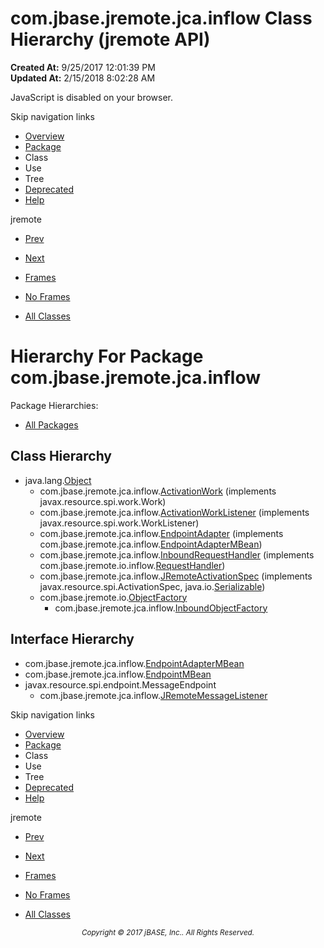 # com.jbase.jremote.jca.inflow Class Hierarchy (jremote   API)

**Created At:** 9/25/2017 12:01:39 PM  
**Updated At:** 2/15/2018 8:02:28 AM  

<script type="text/javascript"><!--
    try {
        if (location.href.indexOf('is-external=true') == -1) {
            parent.document.title="com.jbase.jremote.jca.inflow Class Hierarchy (jremote   API)";
        }
    }
    catch(err) {
    }
//--></script><noscript><div>JavaScript is disabled on your browser.</div></noscript><!-- ========= START OF TOP NAVBAR ======= -->
<!--   -->
Skip navigation links
<!--   -->
- [Overview](../../../../../overview-summary.html)
- [Package](/39262-inflow/com_jbase_jremote_jca_inflow_package-summary)
- Class
- Use
- Tree
- [Deprecated](../../../../../deprecated-list.html)
- [Help](../../../../../help-doc.html)


jremote <br>

- [Prev](/39259-cci/com_jbase_jremote_jca_cci_package-tree)
- [Next](/39264-protocol/com_jbase_jremote_jca_inflow_protocol_package-tree)


- [Frames](../../../../../index.html?com/jbase/jremote/jca/inflow//39262-inflow/com_jbase_jremote_jca_inflow_package-tree)
- [No Frames](/39262-inflow/com_jbase_jremote_jca_inflow_package-tree)


- [All Classes](../../../../../allclasses-noframe.html)


<script type="text/javascript"><!--
  allClassesLink = document.getElementById("allclasses_navbar_top");
  if(window==top) {
    allClassesLink.style.display = "block";
  }
  else {
    allClassesLink.style.display = "none";
  }
  //--></script>
<!--   -->
<!-- ========= END OF TOP NAVBAR ========= -->
# Hierarchy For Package com.jbase.jremote.jca.inflow
Package Hierarchies:
- [All Packages](../../../../../overview-tree.html)

## Class Hierarchy

- java.lang.[Object](http://java.sun.com/j2se/1.5.0/docs/api/java/lang/Object.html?is-external=true "class or interface in java.lang")
    - com.jbase.jremote.jca.inflow.[ActivationWork](/39262-inflow/com_jbase_jremote_jca_inflow_ActivationWork "class in com.jbase.jremote.jca.inflow") (implements javax.resource.spi.work.Work)
    - com.jbase.jremote.jca.inflow.[ActivationWorkListener](/39262-inflow/com_jbase_jremote_jca_inflow_ActivationWorkListener "class in com.jbase.jremote.jca.inflow") (implements javax.resource.spi.work.WorkListener)
    - com.jbase.jremote.jca.inflow.[EndpointAdapter](/39262-inflow/com_jbase_jremote_jca_inflow_EndpointAdapter "class in com.jbase.jremote.jca.inflow") (implements com.jbase.jremote.jca.inflow.[EndpointAdapterMBean](/39262-inflow/com_jbase_jremote_jca_inflow_EndpointAdapterMBean "interface in com.jbase.jremote.jca.inflow"))
    - com.jbase.jremote.jca.inflow.[InboundRequestHandler](/39262-inflow/com_jbase_jremote_jca_inflow_InboundRequestHandler "class in com.jbase.jremote.jca.inflow") (implements com.jbase.jremote.io.inflow.[RequestHandler](/39256-inflow/com_jbase_jremote_io_inflow_RequestHandler "interface in com.jbase.jremote.io.inflow"))
    - com.jbase.jremote.jca.inflow.[JRemoteActivationSpec](/39262-inflow/com_jbase_jremote_jca_inflow_JRemoteActivationSpec "class in com.jbase.jremote.jca.inflow") (implements javax.resource.spi.ActivationSpec, java.io.[Serializable](http://java.sun.com/j2se/1.5.0/docs/api/java/io/Serializable.html?is-external=true "class or interface in java.io"))
    - com.jbase.jremote.io.[ObjectFactory](/39250-io/com_jbase_jremote_io_objectfactory "class in com.jbase.jremote.io")
        - com.jbase.jremote.jca.inflow.[InboundObjectFactory](/39262-inflow/com_jbase_jremote_jca_inflow_InboundObjectFactory "class in com.jbase.jremote.jca.inflow")


## Interface Hierarchy

- com.jbase.jremote.jca.inflow.[EndpointAdapterMBean](/39262-inflow/com_jbase_jremote_jca_inflow_EndpointAdapterMBean "interface in com.jbase.jremote.jca.inflow")
- com.jbase.jremote.jca.inflow.[EndpointMBean](/39262-inflow/com_jbase_jremote_jca_inflow_EndpointMBean "interface in com.jbase.jremote.jca.inflow")
- javax.resource.spi.endpoint.MessageEndpoint
    - com.jbase.jremote.jca.inflow.[JRemoteMessageListener](/39262-inflow/com_jbase_jremote_jca_inflow_JRemoteMessageListener "interface in com.jbase.jremote.jca.inflow")
<!-- ======= START OF BOTTOM NAVBAR ====== -->
<!--   -->
Skip navigation links
<!--   -->
- [Overview](../../../../../overview-summary.html)
- [Package](/39262-inflow/com_jbase_jremote_jca_inflow_package-summary)
- Class
- Use
- Tree
- [Deprecated](../../../../../deprecated-list.html)
- [Help](../../../../../help-doc.html)


jremote <br>

- [Prev](/39259-cci/com_jbase_jremote_jca_cci_package-tree)
- [Next](/39264-protocol/com_jbase_jremote_jca_inflow_protocol_package-tree)


- [Frames](../../../../../index.html?com/jbase/jremote/jca/inflow//39262-inflow/com_jbase_jremote_jca_inflow_package-tree)
- [No Frames](/39262-inflow/com_jbase_jremote_jca_inflow_package-tree)


- [All Classes](../../../../../allclasses-noframe.html)


<script type="text/javascript"><!--
  allClassesLink = document.getElementById("allclasses_navbar_bottom");
  if(window==top) {
    allClassesLink.style.display = "block";
  }
  else {
    allClassesLink.style.display = "none";
  }
  //--></script>
<!--   -->
<!-- ======== END OF BOTTOM NAVBAR ======= -->
<small>			<center>			<i>Copyright © 2017 jBASE, Inc.. All Rights Reserved.</i>		</center></small>
